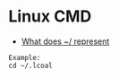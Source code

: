 # Linux CMD

- [What does ~/ represent](https://unix.stackexchange.com/questions/121127/what-is-default-used-for)<br>

```
Example:
cd ~/.lcoal
```
